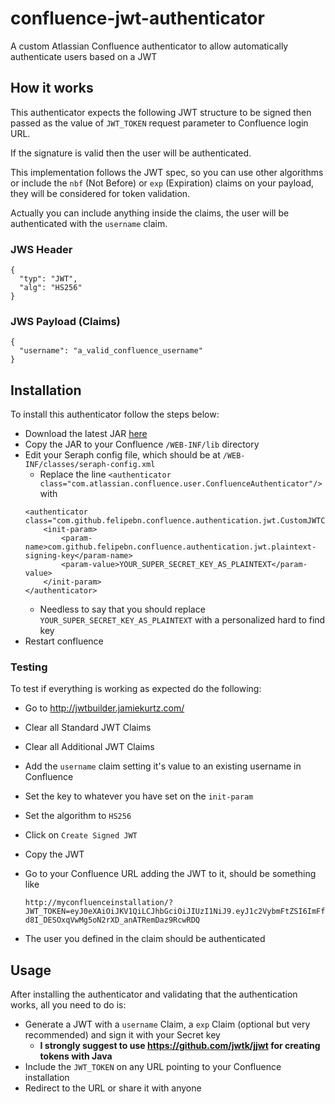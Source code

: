 # confluence-jwt-authenticator

A custom Atlassian Confluence authenticator to allow automatically authenticate users based on a JWT

## How it works

This authenticator expects the following JWT structure to be signed then passed as the value of `JWT_TOKEN` request parameter to Confluence login URL.

If the signature is valid then the user will be authenticated.

This implementation follows the JWT spec, so you can use other algorithms or include the `nbf` (Not Before) or `exp` (Expiration) claims on your payload, they will be considered for token validation.

Actually you can include anything inside the claims, the user will be authenticated with the `username` claim.

### JWS Header

```
{
  "typ": "JWT",
  "alg": "HS256"
}
```

### JWS Payload (Claims)

```
{
  "username": "a_valid_confluence_username"
}
```


## Installation

To install this authenticator follow the steps below:

- Download the latest JAR [here](confluence-authentication-jwt-1.0.0.jar?raw=true)
- Copy the JAR to your Confluence `/WEB-INF/lib` directory
- Edit your Seraph config file, which should be at `/WEB-INF/classes/seraph-config.xml`
	- Replace the line `<authenticator class="com.atlassian.confluence.user.ConfluenceAuthenticator"/>` with
	```
	<authenticator class="com.github.felipebn.confluence.authentication.jwt.CustomJWTConfluenceAuthenticator">
		<init-param>
			<param-name>com.github.felipebn.confluence.authentication.jwt.plaintext-signing-key</param-name>
			<param-value>YOUR_SUPER_SECRET_KEY_AS_PLAINTEXT</param-value>
		</init-param>
	</authenticator>
	```
	- Needless to say that you should replace `YOUR_SUPER_SECRET_KEY_AS_PLAINTEXT` with a personalized hard to find key
- Restart confluence

### Testing

To test if everything is working as expected do the following:

- Go to http://jwtbuilder.jamiekurtz.com/
- Clear all Standard JWT Claims
- Clear all Additional JWT Claims
- Add the `username` claim setting it's value to an existing username in Confluence
- Set the key to whatever you have set on the `init-param`
- Set the algorithm to `HS256`
- Click on `Create Signed JWT`
- Copy the JWT
- Go to your Confluence URL adding the JWT to it, should be something like 

	```
	http://myconfluenceinstallation/?JWT_TOKEN=eyJ0eXAiOiJKV1QiLCJhbGciOiJIUzI1NiJ9.eyJ1c2VybmFtZSI6ImFfdmFsaWRfY29uZmx1ZW5jZV91c2VybmFtZSJ9.cl9-d8I_DESOxqVwMg5oN2rXD_anATRemDaz9RcwRDQ
	```
- The user you defined in the claim should be authenticated
	
## Usage

After installing the authenticator and validating that the authentication works, all you need to do is:

- Generate a JWT with a `username` Claim, a `exp` Claim (optional but very recommended) and sign it with your Secret key
	- **I strongly suggest to use https://github.com/jwtk/jjwt for creating tokens with Java**
- Include the `JWT_TOKEN` on any URL pointing to your Confluence installation
- Redirect to the URL or share it with anyone
